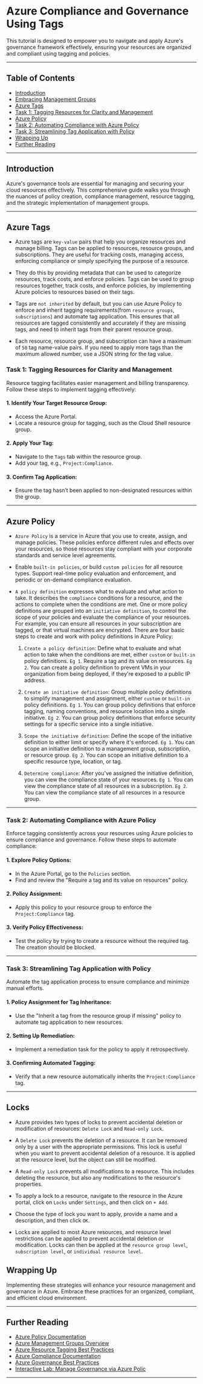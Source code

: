 # Azure Compliance and Governance Using Tags

This tutorial is designed to empower you to navigate and apply Azure's governance framework effectively, ensuring your resources are organized and compliant using tagging and policies.

---

## Table of Contents

- [Introduction](#introduction)
- [Embracing Management Groups](#embracing-management-groups)
- [Azure Tags](#azure-tags)
- [Task 1: Tagging Resources for Clarity and Management](#task-1-tagging-resources-for-clarity-and-management)
- [Azure Policy](#azure-policy)
- [Task 2: Automating Compliance with Azure Policy](#task-2-automating-compliance-with-azure-policy)
- [Task 3: Streamlining Tag Application with Policy](#task-3-streamlining-tag-application-with-policy)
- [Wrapping Up](#wrapping-up)
- [Further Reading](#further-reading)

---

## Introduction

Azure's governance tools are essential for managing and securing your cloud resources effectively.
This comprehensive guide walks you through the nuances of policy creation, compliance management, resource tagging, and the strategic implementation of management groups.

---

## Azure Tags

- Azure tags are `key-value` pairs that help you organize resources and manage billing. Tags can be applied to resources, resource groups, and subscriptions. They are useful for tracking costs, managing access, enforcing compliance or simply specifying the purpose of a resource.

- They do this by providing metadata that can be used to categorize resources, track costs, and enforce policies. Tags can be used to group resources together, track costs, and enforce policies, by implementing Azure policies to resources based on their tags.

- Tags are `not inherited` by default, but you can use Azure Policy to enforce and inherit tagging requirements(from `resource groups`, `subscriptions`) and automate tag application. This ensures that all resources are tagged consistently and accurately if they are missing tags, and need to inherit tags from their parent resource group.

- Each resource, resource group, and subscription can have a maximum of `50` tag name-value pairs. If you need to apply more tags than the maximum allowed number, use a JSON string for the tag value.


### Task 1: Tagging Resources for Clarity and Management

Resource tagging facilitates easier management and billing transparency. Follow these steps to implement tagging effectively:

#### 1. **Identify Your Target Resource Group:**
- Access the Azure Portal.
- Locate a resource group for tagging, such as the Cloud Shell resource group.

#### 2. **Apply Your Tag:**
- Navigate to the `Tags` tab within the resource group.
- Add your tag, e.g., `Project:Compliance`.

#### 3. **Confirm Tag Application:**
- Ensure the tag hasn’t been applied to non-designated resources within the group.

---

## Azure Policy

- `Azure Policy` is a service in Azure that you use to create, assign, and manage policies. These policies enforce different rules and effects over your resources, so those resources stay compliant with your corporate standards and service level agreements.

- Enable `built-in policies`, or build `custom policies` for all resource types. Support real-time policy evaluation and enforcement, and periodic or on-demand compliance evaluation.

- `A policy definition` expresses what to evaluate and what action to take. It describes the `compliance` conditions for a resource, and the actions to complete when the conditions are met. One or more policy definitions are grouped into an `initiative definition`, to control the scope of your policies and evaluate the compliance of your resources. For example, you can ensure all resources in your subscription are tagged, or that virtual machines are encrypted.
There are four basic steps to create and work with policy definitions in Azure Policy: 
  1. `Create a policy definition`: Define what to evaluate and what action to take when the conditions are met, either `custom` or `built-in` policy definitions. `Eg 1`. Require a tag and its value on resources. `Eg 2`. You can create a policy definition to prevent VMs in your organization from being deployed, if they're exposed to a public IP address.

  2. `Create an initiative definition`: Group multiple policy definitions to simplify management and assignment, either `custom` or `built-in` policy definitions. `Eg 1`. You can group policy definitions that enforce tagging, naming conventions, and resource location into a single initiative. `Eg 2`. You can group policy definitions that enforce security settings for a specific service into a single initiative.

  3. `Scope the initiative definition`: Define the scope of the initiative definition to either limit or specify where it's enforced. `Eg 1`. You can scope an initiative definition to a management group, subscription, or resource group. `Eg 2`. You can scope an initiative definition to a specific resource type, location, or tag.

  4. `Determine compliance`: After you've assigned the initiative definition, you can view the compliance state of your resources. `Eg 1`. You can view the compliance state of all resources in a subscription. `Eg 2`. You can view the compliance state of all resources in a resource group.

---

### Task 2: Automating Compliance with Azure Policy

Enforce tagging consistently across your resources using Azure policies to ensure compliance and governance. Follow these steps to automate compliance:

#### 1. **Explore Policy Options:**
- In the Azure Portal, go to the `Policies` section.
- Find and review the "Require a tag and its value on resources" policy.

#### 2. **Policy Assignment:**
- Apply this policy to your resource group to enforce the `Project:Compliance` tag.

#### 3. **Verify Policy Effectiveness:**
- Test the policy by trying to create a resource without the required tag. The creation should be blocked.

---

### Task 3: Streamlining Tag Application with Policy

Automate the tag application process to ensure compliance and minimize manual efforts.


#### 1. **Policy Assignment for Tag Inheritance:**
- Use the "Inherit a tag from the resource group if missing" policy to automate tag application to new resources.

#### 2. **Setting Up Remediation:**
- Implement a remediation task for the policy to apply it retrospectively.  

#### 3. **Confirming Automated Tagging:**
- Verify that a new resource automatically inherits the `Project:Compliance` tag.

---

## Locks

- Azure provides two types of locks to prevent accidental deletion or modification of resources: `Delete Lock` and `Read-only Lock`.

- A `Delete Lock` prevents the deletion of a resource. It can be removed only by a user with the appropriate permissions. This lock is useful when you want to prevent accidental deletion of a resource. It is applied at the resource level, but the object can still be modified.

- A `Read-only Lock` prevents all modifications to a resource. This includes deleting the resource, but also any modifications to the resource's properties.

- To apply a lock to a resource, navigate to the resource in the Azure portal, click on `Locks` under `Settings`, and then click on `+ Add`.

- Choose the type of lock you want to apply, provide a name and a description, and then click `OK`.

- Locks are applied to most Azure resources, and resource level restrictions can be applied to prevent accidental deletion or modification. Locks can then be applied at the `resource group level`, `subscription level`, or `individual resource level`.

## Wrapping Up

Implementing these strategies will enhance your resource management and governance in Azure. Embrace these practices for an organized, compliant, and efficient cloud environment.

___

## Further Reading

- [Azure Policy Documentation](https://learn.microsoft.com/en-us/azure/governance/policy/overview)
- [Azure Management Groups Overview](https://learn.microsoft.com/en-us/azure/governance/management-groups/overview)
- [Azure Resource Tagging Best Practices](https://learn.microsoft.com/en-us/azure/azure-resource-manager/management/tag-resources)
- [Azure Compliance Documentation](https://learn.microsoft.com/en-us/training/modules/describe-features-tools-azure-for-governance-compliance/)
- [Azure Governance Best Practices](https://learn.microsoft.com/en-us/azure/cloud-adoption-framework/resources/tools-templates)
- [Interactive Lab: Manage Governance via Azure Polic ](https://learn.microsoft.com/en-us/training/modules/configure-azure-policy/9-simulation-policy)

---